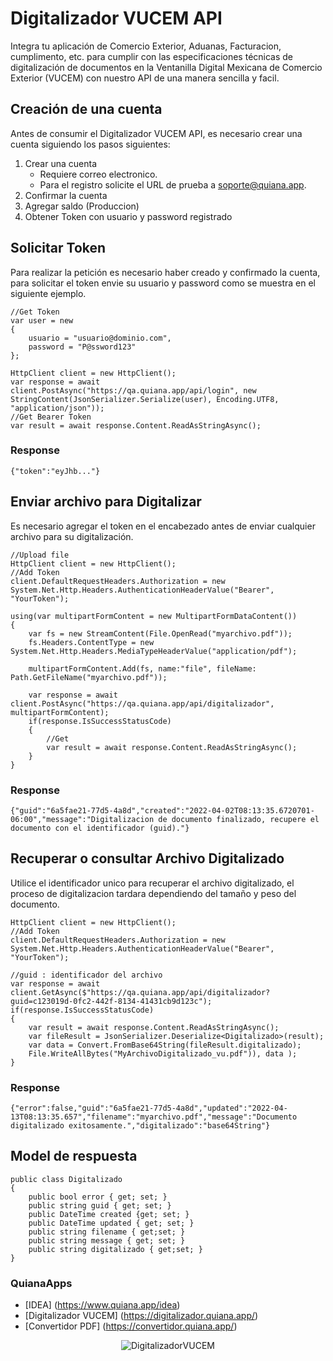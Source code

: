 # Digitalizador VUCEM API
Integra tu aplicación de Comercio Exterior, Aduanas, Facturacion, cumplimento, etc. para cumplir con las especificaciones técnicas de digitalización de documentos en la Ventanilla Digital Mexicana de Comercio Exterior (VUCEM) con nuestro API de una manera sencilla y facil.

## Creación de una cuenta
Antes de consumir el Digitalizador VUCEM API, es necesario crear una cuenta siguiendo los pasos siguientes:

1. Crear una cuenta
    * Requiere correo electronico.
    * Para el registro solicite el URL de prueba a soporte@quiana.app.
2. Confirmar la cuenta
3. Agregar saldo (Produccion)
4. Obtener Token con usuario y password registrado

## Solicitar Token
Para realizar la petición es necesario haber creado y confirmado la cuenta, para solicitar el token envie su usuario y password como se muestra en el siguiente ejemplo.
```charp
//Get Token
var user = new
{
    usuario = "usuario@dominio.com",
    password = "P@ssword123"
};

HttpClient client = new HttpClient();
var response = await client.PostAsync("https://qa.quiana.app/api/login", new StringContent(JsonSerializer.Serialize(user), Encoding.UTF8, "application/json"));
//Get Bearer Token
var result = await response.Content.ReadAsStringAsync();
```
### Response
```
{"token":"eyJhb..."}
```
## Enviar archivo para Digitalizar
Es necesario agregar el token en el encabezado antes de enviar cualquier archivo para su digitalización.
```charp
//Upload file
HttpClient client = new HttpClient();
//Add Token
client.DefaultRequestHeaders.Authorization = new System.Net.Http.Headers.AuthenticationHeaderValue("Bearer", "YourToken");

using(var multipartFormContent = new MultipartFormDataContent())
{
    var fs = new StreamContent(File.OpenRead("myarchivo.pdf"));
    fs.Headers.ContentType = new System.Net.Http.Headers.MediaTypeHeaderValue("application/pdf");

    multipartFormContent.Add(fs, name:"file", fileName: Path.GetFileName("myarchivo.pdf"));

    var response = await client.PostAsync("https://qa.quiana.app/api/digitalizador", multipartFormContent);
    if(response.IsSuccessStatusCode)
    {
        //Get
        var result = await response.Content.ReadAsStringAsync();
    }
}
```
### Response
```
{"guid":"6a5fae21-77d5-4a8d","created":"2022-04-02T08:13:35.6720701-06:00","message":"Digitalizacion de documento finalizado, recupere el documento con el identificador (guid)."}
```
## Recuperar o consultar Archivo Digitalizado
Utilice el identificador unico para recuperar el archivo digitalizado, el proceso de digitalizacion tardara dependiendo del tamaño y peso del documento.
```charp
HttpClient client = new HttpClient();
//Add Token
client.DefaultRequestHeaders.Authorization = new System.Net.Http.Headers.AuthenticationHeaderValue("Bearer", "YourToken");

//guid : identificador del archivo
var response = await client.GetAsync($"https://qa.quiana.app/api/digitalizador?guid=c123019d-0fc2-442f-8134-41431cb9d123c");
if(response.IsSuccessStatusCode)
{
    var result = await response.Content.ReadAsStringAsync();
    var fileResult = JsonSerializer.Deserialize<Digitalizado>(result);
    var data = Convert.FromBase64String(fileResult.digitalizado);
    File.WriteAllBytes("MyArchivoDigitalizado_vu.pdf")), data );
}
```
### Response
```
{"error":false,"guid":"6a5fae21-77d5-4a8d","updated":"2022-04-13T08:13:35.657","filename":"myarchivo.pdf","message":"Documento digitalizado exitosamente.","digitalizado":"base64String"}
```
## Model de respuesta
```charp
public class Digitalizado
{
    public bool error { get; set; }
    public string guid { get; set; }
    public DateTime created {get; set; }
    public DateTime updated { get; set; }
    public string filename { get;set; }
    public string message { get; set; }
    public string digitalizado { get;set; }
}
```
### QuianaApps
- [IDEA] (https://www.quiana.app/idea)
- [Digitalizador VUCEM] (https://digitalizador.quiana.app/) 
- [Convertidor PDF] (https://convertidor.quiana.app/)
<p align="center">
  <img src="https://convertidor.quiana.app/Content/images/digitalizadorVucem.png?raw=true" alt="DigitalizadorVUCEM"/>
</p>
